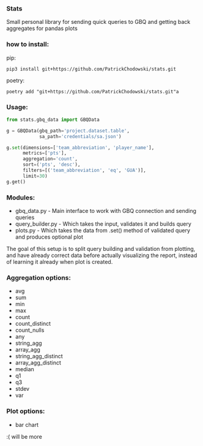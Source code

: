 
### Stats
Small personal library for sending quick queries to GBQ and getting back aggregates for pandas plots

### how to install:
pip:

```commandline
pip3 install git+https://github.com/PatrickChodowski/stats.git
```

poetry:
```commandline
poetry add "git+https://github.com/PatrickChodowski/stats.git"a
```



### Usage:

```python
from stats.gbq_data import GBQData

g = GBQData(gbq_path='project.dataset.table',
            sa_path='credentials/sa.json')

g.set(dimensions=['team_abbreviation', 'player_name'],
      metrics=['pts'],
      aggregation='count',
      sort=('pts', 'desc'),
      filters=[('team_abbreviation', 'eq', 'GUA')],
      limit=30)
g.get()
```

### Modules:

- gbq_data.py - Main interface to work with GBQ connection and sending queries
- query_builder.py - Which takes the input, validates it and builds query
- plots.py - Which takes the data from .set() method of validated query and produces optional plot

The goal of this setup is to split query building and validation from plotting, 
and have already correct data before actually visualizing the report, 
instead of learning it already when plot is created.

### Aggregation options:

- avg
- sum
- min
- max
- count
- count_distinct
- count_nulls
- any
- string_agg
- array_agg
- string_agg_distinct
- array_agg_distinct
- median
- q1
- q3
- stdev
- var

### Plot options:
- bar chart

:( will be more
  